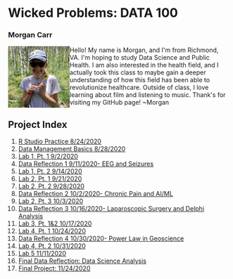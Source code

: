 # Wicked Problems: DATA 100
### Morgan Carr
<img align= "left" src="introdataaa.jpg" width="140" height="140" /> 
Hello! My name is Morgan, and I'm from Richmond, VA. I'm hoping to study Data Science and Public Health. I am also interested in the health field, and I actually took this class to maybe gain a deeper understanding of how this field has been able to revolutionize healthcare. Outside of class, I love learning about film and listening to music. Thank's for visiting my GitHub page! 
~Morgan

## Project Index
1. [R Studio Practice 8/24/2020](introwork/runningboy.md)
2. [Data Management Basics 8/28/2020](introwork/liberia.md)
3. [Lab 1, Pt. 1 9/2/2020](lab1/lab1pt1.md)
4. [Data Reflection 1 9/11/2020- EEG and Seizures](reflections/reflection1.md)
5. [Lab 1, Pt. 2 9/14/2020](lab1/lab1pt2.md)
6. [Lab 2, Pt. 1 9/21/2020](lab2/lab2pt1.md)
7. [Lab 2, Pt. 2 9/28/2020](lab2/lab2pt2.md)
8. [Data Reflection 2 10/2/2020- Chronic Pain and AI/ML](reflections/reflection2.md)
9. [Lab 2, Pt. 3 10/3/2020](lab2/lab2pt3.md)
10. [Data Reflection 3 10/16/2020- Laparoscopic Surgery and Delphi Analysis](reflections/reflection3.md)
11. [Lab 3, Pt. 1&2 10/17/2020](lab3/lab3pt1.md)
12. [Lab 4, Pt. 1 10/24/2020](lab4/lab4pt1.md)
13. [Data Reflection 4 10/30/2020- Power Law in Geoscience](reflections/reflection4.md)
14. [Lab 4, Pt. 2 10/31/2020](lab4/lab4pt2.md)
15. [Lab 5 11/11/2020](lab5/lab5.md)
16. [Final Data Reflection: Data Science Analysis](reflections/finalreflection.md)
17. [Final Project: 11/24/2020](final/final.md)
